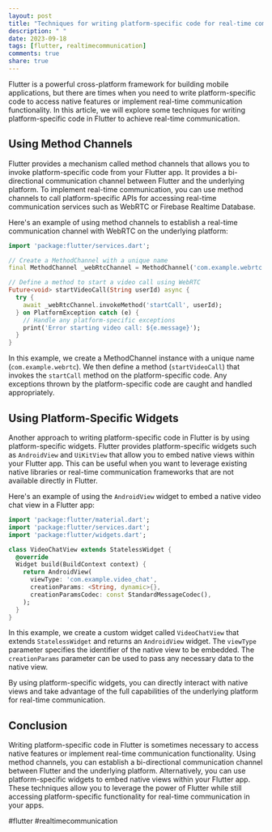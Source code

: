 ```yaml
---
layout: post
title: "Techniques for writing platform-specific code for real-time communication in Flutter."
description: " "
date: 2023-09-18
tags: [flutter, realtimecommunication]
comments: true
share: true
---
```


Flutter is a powerful cross-platform framework for building mobile applications, but there are times when you need to write platform-specific code to access native features or implement real-time communication functionality. In this article, we will explore some techniques for writing platform-specific code in Flutter to achieve real-time communication.

## Using Method Channels

Flutter provides a mechanism called method channels that allows you to invoke platform-specific code from your Flutter app. It provides a bi-directional communication channel between Flutter and the underlying platform. To implement real-time communication, you can use method channels to call platform-specific APIs for accessing real-time communication services such as WebRTC or Firebase Realtime Database.

Here's an example of using method channels to establish a real-time communication channel with WebRTC on the underlying platform:

```dart
import 'package:flutter/services.dart';

// Create a MethodChannel with a unique name
final MethodChannel _webRtcChannel = MethodChannel('com.example.webrtc');

// Define a method to start a video call using WebRTC
Future<void> startVideoCall(String userId) async {
  try {
    await _webRtcChannel.invokeMethod('startCall', userId);
  } on PlatformException catch (e) {
    // Handle any platform-specific exceptions
    print('Error starting video call: ${e.message}');
  }
}
```

In this example, we create a MethodChannel instance with a unique name (`com.example.webrtc`). We then define a method (`startVideoCall`) that invokes the `startCall` method on the platform-specific code. Any exceptions thrown by the platform-specific code are caught and handled appropriately.

## Using Platform-Specific Widgets

Another approach to writing platform-specific code in Flutter is by using platform-specific widgets. Flutter provides platform-specific widgets such as `AndroidView` and `UiKitView` that allow you to embed native views within your Flutter app. This can be useful when you want to leverage existing native libraries or real-time communication frameworks that are not available directly in Flutter.

Here's an example of using the `AndroidView` widget to embed a native video chat view in a Flutter app:

```dart
import 'package:flutter/material.dart';
import 'package:flutter/services.dart';
import 'package:flutter/widgets.dart';

class VideoChatView extends StatelessWidget {
  @override
  Widget build(BuildContext context) {
    return AndroidView(
      viewType: 'com.example.video_chat',
      creationParams: <String, dynamic>{},
      creationParamsCodec: const StandardMessageCodec(),
    );
  }
}
```

In this example, we create a custom widget called `VideoChatView` that extends `StatelessWidget` and returns an `AndroidView` widget. The `viewType` parameter specifies the identifier of the native view to be embedded. The `creationParams` parameter can be used to pass any necessary data to the native view.

By using platform-specific widgets, you can directly interact with native views and take advantage of the full capabilities of the underlying platform for real-time communication.

## Conclusion

Writing platform-specific code in Flutter is sometimes necessary to access native features or implement real-time communication functionality. Using method channels, you can establish a bi-directional communication channel between Flutter and the underlying platform. Alternatively, you can use platform-specific widgets to embed native views within your Flutter app. These techniques allow you to leverage the power of Flutter while still accessing platform-specific functionality for real-time communication in your apps.

#flutter #realtimecommunication